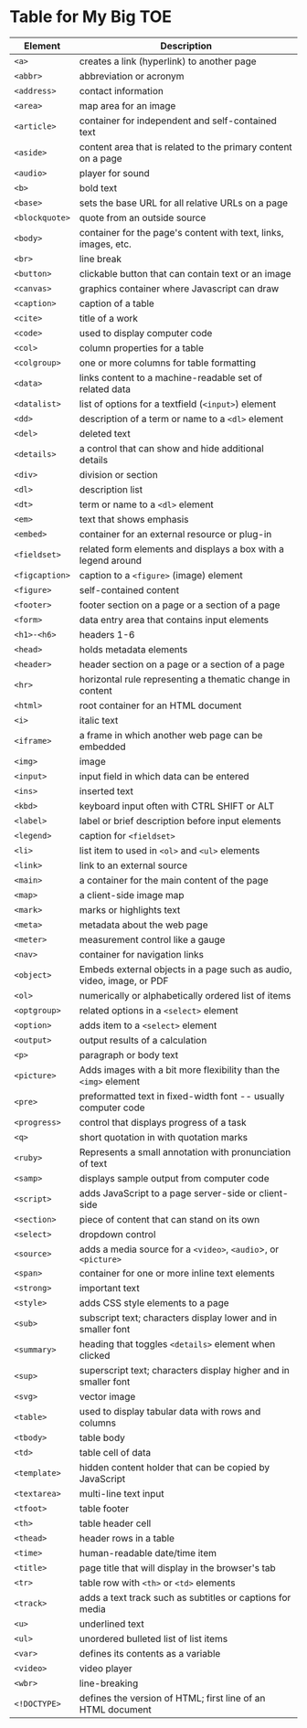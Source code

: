 # Table for My Big TOE

Element           | Description
----------------- |------------
`<a>` | creates a link (hyperlink) to another page
`<abbr>` | abbreviation or acronym
`<address>` | contact information
`<area>`| map area for an image
`<article>`| container for independent and self-contained text
`<aside>`| content area that is related to the primary content on a page
`<audio>`| player for sound
`<b>`| bold text
`<base>`| sets the base URL for all relative URLs on a page
`<blockquote>`| quote from an outside source 
`<body>`| container for the page's content with text, links, images, etc.
`<br>`| line break
`<button>`| clickable button that can contain text or an image
`<canvas>`| graphics container where Javascript can draw
`<caption>`| caption of a table
`<cite>`| title of a work
`<code>`| used to display computer code
`<col>`| column properties for a table
`<colgroup>`| one or more columns for table formatting
`<data>`| links content to a machine-readable set of related data
`<datalist>`| list of options for a textfield (`<input>`) element
`<dd>`| description of a term or name to a `<dl>` element
`<del>`| deleted text
`<details>`| a control that can show and hide additional details
`<div>`| division or section
`<dl>`| description list
`<dt>`| term or name to a `<dl>` element
`<em>`| text that shows emphasis
`<embed>`| container for an external resource or plug-in
`<fieldset>`|related form elements and displays a box with a legend around
`<figcaption>`|caption to a `<figure>` (image) element
`<figure>`| self-contained content
`<footer>`|footer section on a page or a section of a page
`<form>`|data entry area that contains input elements
`<h1>-<h6>`| headers 1-6
`<head>`|holds metadata elements
`<header>`|header section on a page or a section of a page
`<hr>`| horizontal rule representing a thematic change in content
`<html>`|root container for an HTML document
`<i>`| italic text
`<iframe>` | a frame in which another web page can be embedded
`<img>`| image
`<input>`| input field in which data can be entered
`<ins>`| inserted text
`<kbd>`| keyboard input often with CTRL SHIFT or ALT
`<label>`| label or brief description before input elements
`<legend>`| caption for `<fieldset>`
`<li>`| list item to used in `<ol>` and `<ul>` elements
`<link>`| link to an external source
`<main>`| a container for the main content of the page
`<map>`| a client-side image map
`<mark>`| marks or highlights text
`<meta>`| metadata about the web page
`<meter>`| measurement control like a gauge
`<nav>`| container for navigation links
`<object>`| Embeds external objects in a page such as audio, video, image, or PDF
`<ol>`| numerically or alphabetically ordered list of items
`<optgroup>`| related options in a `<select>` element
`<option>`| adds item to a `<select>` element
`<output>`| output results of a calculation
`<p>`| paragraph or body text
`<picture>`| Adds images with a bit more flexibility than the `<img>` element
`<pre>`| preformatted text in fixed-width font -- usually computer code
`<progress>`| control that displays progress of a task
`<q>`| short quotation in with quotation marks
`<ruby>`| Represents a small annotation with pronunciation of text
`<samp>`| displays sample output from computer code
`<script>`| adds JavaScript to a page server-side or client-side
`<section>`| piece of content that can stand on its own
`<select>`| dropdown control
`<source>`| adds a media source for a `<video>`,  `<audio`>, or `<picture>`
`<span>`| container for one or more inline text elements
`<strong>`| important text
`<style>`| adds CSS style elements to a page
`<sub>`| subscript text; characters display lower and in smaller font
`<summary>`| heading that toggles `<details>` element when clicked
`<sup>`| superscript text; characters display higher and in smaller font
`<svg>`| vector image
`<table>`| used to display tabular data with rows and columns
`<tbody>`| table body
`<td>`| table cell of data
`<template>`| hidden content holder that can be copied by JavaScript
`<textarea>`| multi-line text input
`<tfoot>`| table footer
`<th>`| table header cell
`<thead>`| header rows in a table
`<time>`| human-readable date/time item
`<title>`| page title that will display in the browser's tab
`<tr>`| table row with `<th>` or `<td>` elements
`<track>`| adds a text track such as subtitles or captions for media
`<u>`| underlined text
`<ul>` | unordered bulleted list of list items
`<var>` | defines its contents as a variable
`<video>` | video player
`<wbr>` | line-breaking 
`<!DOCTYPE>` | defines the version of HTML; first line of an HTML document
